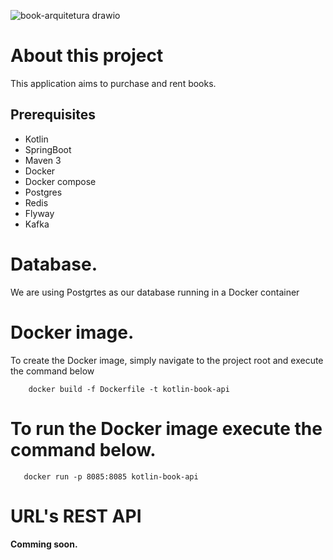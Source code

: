 ![book-arquitetura drawio](https://github.com/thiagofarbo/kotlin-book-api/assets/3967737/fa7de8bb-1e9c-4654-8ba7-c627dea17ae0)


# About this project
This application aims to purchase and rent books.


## Prerequisites
  * Kotlin
  * SpringBoot
  * Maven 3
  * Docker
  * Docker compose
  * Postgres
  * Redis
  * Flyway
  * Kafka

# Database.
We are using Postgrtes as our database running in a Docker container

# Docker image.
To create the Docker image, simply navigate to the project root and execute the command below

```
    docker build -f Dockerfile -t kotlin-book-api
```
# To run the Docker image execute the command below.
 ```   
    docker run -p 8085:8085 kotlin-book-api
 ```

# URL's REST API



#### Comming soon.
